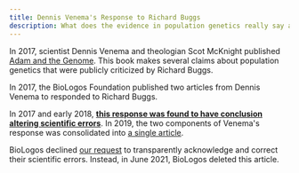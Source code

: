 ```yaml
---
title: Dennis Venema's Response to Richard Buggs
description: What does the evidence in population genetics really say about Adam and Eve?
---
```


In 2017, scientist Dennis Venema and theologian Scot McKnight published [Adam and the Genome](/books/adam-genome). This book makes several claims about population genetics that were publicly criticized by Richard Buggs.

In 2017, the BioLogos Foundation published two articles from Dennis Venema to responded to Richard Buggs. 

In 2017 and early 2018, [**this response was found to have conclusion altering scientific errors**](/articles/three-stories-on-adam/). In 2019, the two components of Venema's response was consolidated into [a single article](https://web.archive.org/web/20200106044804/https://biologos.org/articles/a-reply-to-dr-richard-buggs/).

BioLogos declined [our request](/articles/biologos-stealth-deletes-an-article/) to transparently acknowledge and correct their scientific errors. Instead, in June 2021, BioLogos deleted this article. 